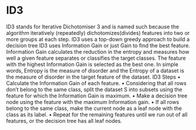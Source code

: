 # ID3
ID3 stands for Iterative Dichotomiser 3 and is named such because the algorithm iteratively (repeatedly) dichotomizes(divides) features into two or more groups at each step. ID3 uses a top-down greedy approach to build a decision tree
ID3 uses Information Gain or just Gain to find the best feature. Information Gain calculates the reduction in the entropy and measures how well a given feature separates or classifies the target classes. The feature with the highest Information Gain is selected as the best one. In simple words, Entropy is the measure of disorder and the Entropy of a dataset is the measure of disorder in the target feature of the dataset.
ID3 Steps
•	Calculate the Information Gain of each feature.
•	Considering that all rows don’t belong to the same class, split the dataset S into subsets using the feature for which the Information Gain is maximum.
•	Make a decision tree node using the feature with the maximum Information gain.
•	If all rows belong to the same class, make the current node as a leaf node with the class as its label.
•	Repeat for the remaining features until we run out of all features, or the decision tree has all leaf nodes.
